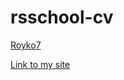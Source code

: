# rsschool-cv

[Royko7](https://royko7.github.io/rsschool-cv/cv)

[Link to my site]( https://royko7.github.io/rsschool-cv)
